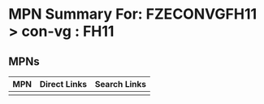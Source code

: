 



# MPN Summary For: FZECONVGFH11 > con-vg : FH11

## MPNs
  

|MPN|Direct Links|Search Links|
| :--- | :--- | :--- |
||||
